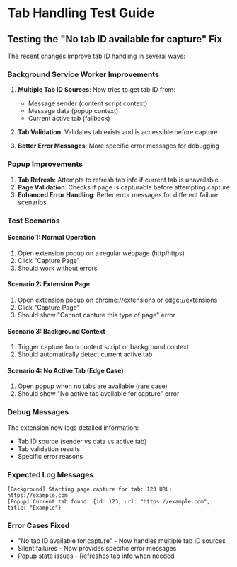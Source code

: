 # Tab Handling Test Guide

## Testing the "No tab ID available for capture" Fix

The recent changes improve tab ID handling in several ways:

### Background Service Worker Improvements
1. **Multiple Tab ID Sources**: Now tries to get tab ID from:
   - Message sender (content script context)
   - Message data (popup context)
   - Current active tab (fallback)

2. **Tab Validation**: Validates tab exists and is accessible before capture

3. **Better Error Messages**: More specific error messages for debugging

### Popup Improvements
1. **Tab Refresh**: Attempts to refresh tab info if current tab is unavailable
2. **Page Validation**: Checks if page is capturable before attempting capture
3. **Enhanced Error Handling**: Better error messages for different failure scenarios

### Test Scenarios

#### Scenario 1: Normal Operation
1. Open extension popup on a regular webpage (http/https)
2. Click "Capture Page"
3. Should work without errors

#### Scenario 2: Extension Page
1. Open extension popup on chrome://extensions or edge://extensions
2. Click "Capture Page"
3. Should show "Cannot capture this type of page" error

#### Scenario 3: Background Context
1. Trigger capture from content script or background context
2. Should automatically detect current active tab

#### Scenario 4: No Active Tab (Edge Case)
1. Open popup when no tabs are available (rare case)
2. Should show "No active tab available for capture" error

### Debug Messages
The extension now logs detailed information:
- Tab ID source (sender vs data vs active tab)
- Tab validation results
- Specific error reasons

### Expected Log Messages
```
[Background] Starting page capture for tab: 123 URL: https://example.com
[Popup] Current tab found: {id: 123, url: "https://example.com", title: "Example"}
```

### Error Cases Fixed
- "No tab ID available for capture" - Now handles multiple tab ID sources
- Silent failures - Now provides specific error messages
- Popup state issues - Refreshes tab info when needed
